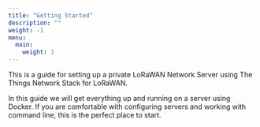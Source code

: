 ```yaml
---
title: "Getting Started"
description: ""
weight: -1
menu:
  main:
    weight: 1
---
```


This is a guide for setting up a private LoRaWAN Network Server using The Things Network Stack for LoRaWAN.

In this guide we will get everything up and running on a server using Docker. If you are comfortable with configuring servers and working with command line, this is the perfect place to start.
